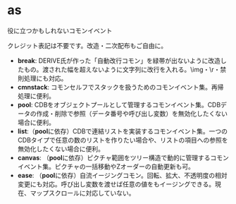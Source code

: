 # as
役に立つかもしれないコモンイベント

クレジット表記は不要です。改造・二次配布もご自由に。
- **break**: DERIVE氏が作った「自動改行コモン」を緑帯が出ないように改造したもの。渡された幅を超えないように文字列に改行を入れる。\img・\r・禁則処理にも対応。
- **cmnstack**: コモンセルフでスタックを扱うためのコモンイベント集。再帰処理に便利。
- **pool**: CDBをオブジェクトプールとして管理するコモンイベント集。CDBデータの作成・削除で参照（データ番号や呼び出し変数）を無効化したくない場合に便利。
- **list**:（**pool**に依存）CDBで連結リストを実装するコモンイベント集。一つのCDBタイプで任意の数のリストを作りたい場合や、リストの項目への参照を無効化したくない場合に便利。
- **canvas**: （**pool**に依存）ピクチャ範囲をツリー構造で動的に管理するコモンイベント集。ピクチャの一括移動やZオーダーの自動更新も可。
- **ease**: （**pool**に依存）自流イージングコモン。回転、拡大、不透明度の相対変更にも対応。呼び出し変数を渡せば任意の値をもイージングできる。現在、マップスクロールに対応していない。
